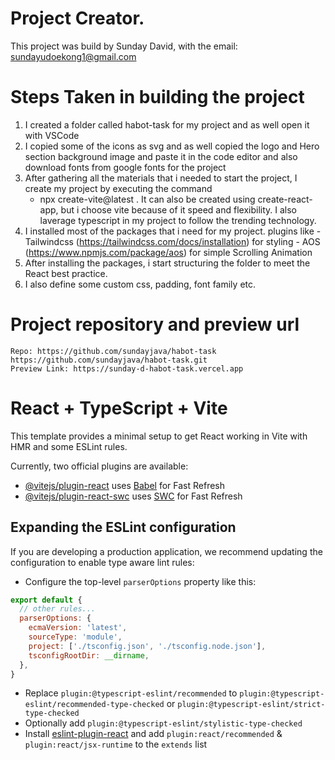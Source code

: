 # Project Creator.

This project was build by Sunday David, with the email: sundayudoekong1@gmail.com

# Steps Taken in building the project

1. I created a folder called habot-task for my project and as well open it with VSCode
2. I copied some of the icons as svg and as well copied the logo and Hero section background image and paste it in the code editor and also download fonts from google fonts for the project
3. After gathering all the materials that i needed to start the project, I create my project by executing the command
      - npx create-vite@latest .
      It can also be created using create-react-app, but i choose vite because of it speed and flexibility.
      I also laverage typescript in my project to follow the trending technology.
4. I installed most of the packages that i need for my project. plugins like
        - Tailwindcss (https://tailwindcss.com/docs/installation) for styling
        - AOS (https://www.npmjs.com/package/aos) for simple Scrolling Animation
5. After installing the packages, i start structuring the folder to meet the React best practice.
6. I also define some custom css, padding, font family etc.



# Project repository and preview url
    Repo: https://github.com/sundayjava/habot-task          https://github.com/sundayjava/habot-task.git
    Preview Link: https://sunday-d-habot-task.vercel.app



# React + TypeScript + Vite

This template provides a minimal setup to get React working in Vite with HMR and some ESLint rules.

Currently, two official plugins are available:

- [@vitejs/plugin-react](https://github.com/vitejs/vite-plugin-react/blob/main/packages/plugin-react/README.md) uses [Babel](https://babeljs.io/) for Fast Refresh
- [@vitejs/plugin-react-swc](https://github.com/vitejs/vite-plugin-react-swc) uses [SWC](https://swc.rs/) for Fast Refresh

## Expanding the ESLint configuration

If you are developing a production application, we recommend updating the configuration to enable type aware lint rules:

- Configure the top-level `parserOptions` property like this:

```js
export default {
  // other rules...
  parserOptions: {
    ecmaVersion: 'latest',
    sourceType: 'module',
    project: ['./tsconfig.json', './tsconfig.node.json'],
    tsconfigRootDir: __dirname,
  },
}
```

- Replace `plugin:@typescript-eslint/recommended` to `plugin:@typescript-eslint/recommended-type-checked` or `plugin:@typescript-eslint/strict-type-checked`
- Optionally add `plugin:@typescript-eslint/stylistic-type-checked`
- Install [eslint-plugin-react](https://github.com/jsx-eslint/eslint-plugin-react) and add `plugin:react/recommended` & `plugin:react/jsx-runtime` to the `extends` list
